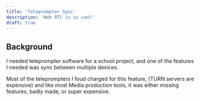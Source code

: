 ```yaml
---
title: 'Teleprompter Sync'
description: 'Web RTC is so cool'
draft: true
---
```


## Background

I needed teleprompter software for a school project, and one of the features I needed was sync between multiple devices.

Most of the teleprompters I foud charged for this feature, (TURN servers are expensive) and like most Media production tools, it was either missing features, badly made, or super expensive.

